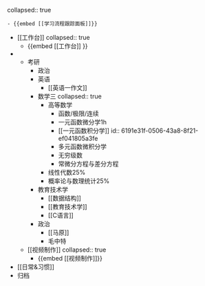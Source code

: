 collapsed:: true

	- {{embed [[学习流程跟踪面板]]}}
- [[工作台]] 
  collapsed:: true
	- {{embed [[工作台]] }}
-
	- 考研
		- 政治
		- 英语
			- [[英语一作文]]
		- 数学三
		  collapsed:: true
			- 高等数学
				- 函数/极限/连续
				- 一元函数微分学1h
				- [[一元函数积分学]]
				  id:: 6191e31f-0506-43a8-8f21-ef041805a3fe
				- 多元函数微积分学
				- 无穷级数
				- 常微分方程与差分方程
			- 线性代数25%
			- 概率论与数理统计25%
		- 教育技术学
			- [[数据结构]]
			- [[教育技术学]]
			- [[C语言]]
		- 政治
			- [[马原]]
			- 毛中特
	- [[视频制作]]
	  collapsed:: true
		- {{embed [[视频制作]]}}
- [[日常&习惯]]
- 归档